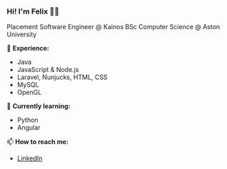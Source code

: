 ### Hi! I'm Felix 👋✨

Placement Software Engineer @ Kainos
BSc Computer Science @ Aston University

🌱 **Experience:**
  - Java
  - JavaScript & Node.js
  - Laravel, Nunjucks, HTML, CSS
  - MySQL
  - OpenGL
  
🔭 **Currently learning:**
  - Python
  - Angular

📫 **How to reach me:**
  - [LinkedIn](https://linkedin.com/in/felixmoore)
<!--
**felixmoore/felixmoore** is a ✨ _special_ ✨ repository because its `README.md` (this file) appears on your GitHub profile.

Here are some ideas to get you started:

- 🔭 I’m currently working on ...
- 🌱 I’m currently learning ...
- 👯 I’m looking to collaborate on ...
- 🤔 I’m looking for help with ...
- 💬 Ask me about ...
- 📫 How to reach me: ...
- 😄 Pronouns: ...
- ⚡ Fun fact: ...
-->
